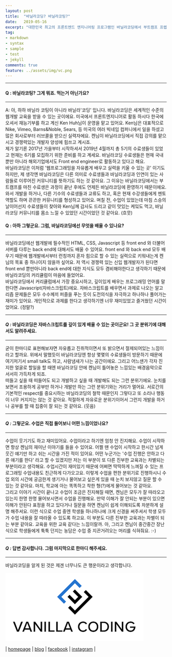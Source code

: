 ```yaml
---
layout: post
title:  "바닐라코딩? 바닐라코팅?"
date:   2019-05-16
excerpt: "대한민국 최고의 프론트엔드 엔지니어링 프로그램인 바닐라코딩에서 부트캠프 프렙 과정을 들으며 느낀점들을 Q&A 형식으로 적어보았습니다."
tag:
- markdown 
- syntax
- sample
- test
- jekyll
comments: true
feature: ../assets/img/vc.png
---
```

---
#### Q : 바닐라코팅? 그게 뭐죠. 먹는거 아닌가요?  
---
A: 아, 하하 바닐라 코팅이 아니라 바닐라'코딩' 입니다.  바닐라코딩은 세계적인 수준의 웹개발 교육을 받을 수 있는 곳이에요. 미국에서 프론트엔지니어로 활동 하시다 한국에 오셔서 재능기부를 하고 계신 Ken Huh님이 운영을 맡고 있어요. Ken님은 대표적으로 Nike, Vimeo, Barns&Noble, Sears, 등 미국의 여러 빅네임 컴퍼니에서 일을 하셨고 많은 회사로부터 러브콜을 받으신 실력자에요. 켄님이 바닐라코딩에서 직접 강의를 맡으시고 경쟁력있는 개발자 양성에 힘쓰고 계시죠.  
제가 알기론 2017년 가을부터 시작하셔서 2019년 4월까지 총 5기의 수료생들이 있었고 현재는 6기를 모집하기 위한 준비를 하고 계세요. 바닐라코딩 수료생들은 현재 국내뿐만 아니라 해외기업에서도 Front end engineer로 활동하고 있다고 해요.  
바닐라코딩은 이처럼 '웹프로그래밍을 자유롭게 배우고 실력을 키울 수 있는 곳' 이기도 하지만, 제 생각엔 바닐라코딩은 다른 의미로 수료생들과 바닐라코딩과 인연이 있는 사람들로 이루어진 커뮤니티를 뜻하기도 하는 것 같아요. 그 이유는 바닐라코딩에서는 부트캠프를 마친 수료생은 과정이 끝난 후에도 언제든 바닐라코딩에 환영하기 때문이에요. 와서 개발을 하거나, 다른 기수의 수료생들과 교류도 하고, 혹은 현재 수강생들에게 멘토 역할도 하며 끈끈한 커뮤니티를 형성하고 있어요. 며칠 전, 수업이 있었는데 마침 스승의 날이어선지 수료생들이 찾아와 Ken님께 감사도 드리고 같이 맛있는 케잌도 먹고, 바닐라코딩 커뮤니티를 몸소 느낄 수 있었던 시간이었던 것 같아요. (흐뭇)


#### Q : 아하 그렇군요. 그럼, 바닐라코딩에선 무엇을 배울 수 있나요?  
---
바닐라코딩에선 웹개발에 필수적인 HTML, CSS, Javascript 등 front end 와 더불어 서버를 다루는 back end에 대해서도 배울 수 있어요. front end  와 back end 모두 배우기 때문에 웹개발에서부터 런칭까지 혼자 힘으로 할 수 있는 실력으로 키워내는게 켄님의 목표 중 하나이지 않을까 싶어요. 저 역시 경쟁력 있는 신입 웹개발자가 된다면 front end 뿐만아니라 back end에 대한 지식도 모두 겸비해야한다고 생각하기 때문에 바닐라코딩의 커리큘럼이 마음에 들었어요.  
바닐라코딩에서 커리큘럼에서 가장 중요시하고, 깊이있게 배우는 프로그래밍 언어를 말한다면 Javascript(자바스크립트)에요. 자바스크립트를 배우면서 과제로 나오는 알고리즘 문제들은 모두 수수께끼 퍼즐을 푸는 듯이 도전의식을 자극하고 하나하나 풀어가는 재미가 있어요. 개인적으로 과제를 한다고 생각하기엔 너무 재미있었고 즐거웠던 시간이었어요. (정말?)

---
#### _**Q :**_ 바닐라코딩은 자바스크립트를 깊이 있게 배울 수 있는 곳이군요! 그 곳 분위기에 대해서도 알려주세요. 
---
굳이 한마디로 표현해보자면 자유롭고 진취적이면서 또 밝으면서 절제되어있는 느낌이라고 할까요. 위에서 말했듯이 바닐라코딩엔 항상 몇몇의 수료생들이 방문하기 때문에 여기저기서 small talk도 하고, 사람냄새가 나는 공간이에요. 그리고 어느샌가 각자 진지한 얼굴로 할일을 할 때엔 바닐라코딩 안에 켄님이 틀어놓은 느낌있는 배경음악으로 서서히 가득차게 되죠.  
떠들고 싶을 때 떠들어도 되고 개발하고 싶을 때 개발해도 되는 그런 분위기에요. 눈치를 보면서 조용하게 공부만 하거나 개발만 하는 그런 분위기와는 거리가 멀어요. 서로간의 기본적인 respect를 중요시하는 바닐라코딩의 철학 때문인지 그렇다고 또 소리나 행동이 너무 커지지는 않는 것 같아요. 적절하게 자유로운 분위기이어서 그런지 개발을 하거나 공부를 할 때 집중이 잘 되는 것 같아요. (웃음)

---
#### _**Q :**_ 그렇군요. 수업은 직접 들어보니 어떤 느낌이었나요?
---
수업이 웃기기도 하고 재미있어요. 수업이라고 하기엔 엄청 안 진지해요. 수업이 시작하면 항상 켄님의 재미난 이야기를 들을 수 있어요. 어쩔 땐 수업이 시작하고 한시간 넘게 웃긴 얘기만 하고 쉬는 시간을 가진 적이 있어요. 어떤 누군가는 '수업 진행은 안하고 다른 얘기를 한다' 라고 할 수 있겠지만 저는 이 부분이 또 다른 진부한 교육과는 차별되는 부분이라고 생각해요. 수업시간이 재미있기 때문에 어쩌면 딱딱하게 느껴질 수 있는 프로그래밍 수업내용도 친근하게 다가오고요. 이렇게 수업을 편한 분위기로 진행하시니 수업 외의 시간에 궁금한게 생기거나 물어보고 싶은게 있을 때 눈치 보지않고 질문 할 수 있는 것 같아요. 마치, 학교에 아는 똑똑하고 착한 형(?)에게 물어보는 것 같아요.  
그리고 이야기 시간이 끝나고 수업이 조금은 진지해질 때면, 켄님은 모두가 잘 따라오고 있는지 한명 한명 물어보시면서 수업을 진행해요. 만약 이해가 잘 안되는 부분이 있으면 이해가 안된다 표정을 하고 있다거나 질문을 하면 켄님이 쉽게 이해되도록 차분하게 설명 해주셔요. 이런 식으로 수업 중엔 학생들 하나하나에 크게 신경을 써주셔서 학생 모두가 수업 내용을 잘 따라올 수 있도록 하고요. 이 부분도 다른 진부한 교육과는 차별이 되는 부분 같아요. 교육을 위한 교육 같다는 느낌이랄까. 아, 그리고 켄님이 중간중간 장난식으로 학생들에게 툭툭 던지는 농담은 수업 중 지끈거려오는 머리를 식혀줘요. :-\)  

---
#### _**Q :**_ 답변 감사합니다. 그럼 마지막으로 한마디 해주세요. 
---
바닐라코딩을 알게 된 것은 제겐 너무나도 큰 행운이라고 생각합니다.




 [![](vc.png)](https://www.vanillacoding.co/)  

| [homepage](https://www.vanillacoding.co/) | [blog](https://medium.com/vanilla-coding) | [facebook](https://www.facebook.com/vcoding/) |  [instagram](https://www.instagram.com/vanilla_coding/)  |